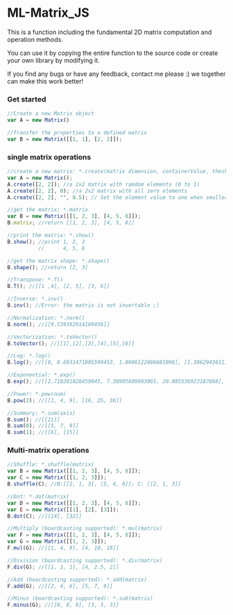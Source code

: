 # ML-Matrix_JS
This is a function including the fundamental 2D matrix computation and operation methods. 

You can use it by copying the entire function to the source code or create your own library by modifying it.

If you find any bugs or have any feedback, contact me please :) we together can make this work better!

### Get started 
```js
//Create a new Matrix object
var A = new Matrix()

//Transfer the properties to a defined matrix
var B = new Matrix([[1, 1], [2, 2]]);
```
### single matrix operations
```js
//create a new matrix: *.create(matrix dimension, containerValue, theshold);
var A = new Matrix();
A.create([2, 2]); //a 2x2 matrix with ramdom elements (0 to 1)
A.create([2, 2], 0); //a 2x2 matrix with all zero elements
A.create([2, 2], "", 0.5); // Set the element value to one when smaller than 0.5 or to zero in contrast

//get the matrix: *.matrix
var B = new Matrix([[1, 2, 3], [4, 5, 6]]);
B.matrix; //return [[1, 2, 3], [4, 5, 6]]

//print the matrix: *.show()
B.show(); //print 1, 2, 3
          //      4, 5, 6

//get the matrix shape: *.shape()
B.shape(); //return [2, 3]

//Transpose: *.T()
B.T(); //[[1 ,4], [2, 5], [3, 6]]

//Inverse: *.inv()
B.inv(); //Error: the matrix is not invertable ;)

//Normalization: *.norm()
B.norm(); //[[9.539392014169456]]

//Vectorization: *.toVector()
B.toVector(); //[[1],[2],[3],[4],[5],[6]]

//Log: *.log()
B.log(); //[[0, 0.6931471805599453, 1.0986122886681098], [1.3862943611198906, 1.6094379124341003, 1.791759469228055]]

//Exponential: *.exp()
B.exp(); //[[2.718281828459045, 7.38905609893065, 20.085536923187668], [54.598150033144236, 148.4131591025766, 403.4287934927351]]

//Power: *.pow(num)
B.pow(2); //[[1, 4, 9], [16, 25, 36]]

//Summary: *.sum(axis)
B.sum(); //[[21]]
B.sum(0); //[[5, 7, 9]]
B.sum(1); //[[6], [15]]
```
### Multi-matrix operations
```js
//Shuffle: *.shuffle(matrix)
var B = new Matrix([[1, 2, 3], [4, 5, 6]]);
var C = new Matrix([[1, 2, 3]]);
B.shuffle(C); //B:[[2, 1, 3], [5, 4, 6]]; C: [[2, 1, 3]]

//Dot: *.dot(matrix)
var D = new Matrix([[1, 2, 3], [4, 5, 6]]);
var E = new Matrix([[1], [2], [3]]);
B.dot(C); //[[14], [32]]

//Multiply (boardcasting supported): *.mul(matrix)
var F = new Matrix([[1, 2, 3], [4, 5, 6]]);
var G = new Matrix([[1, 2, 3]]);
F.mul(G); //[[1, 4, 9], [4, 10, 18]]

//Division (boardcasting supported): *.div(matrix)
F.div(G); //[[1, 1, 1], [4, 2.5, 2]]

//Add (boardcasting supported): *.add(matrix)
F.add(G); //[[2, 4, 6], [5, 7, 9]]

//Minus (boardcasting supported): *.sub(matrix)
F.minus(G); //[[0, 0, 0], [3, 3, 3]]
